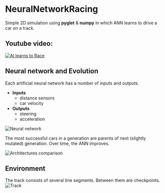 

# NeuralNetworkRacing
Simple 2D simulation using **pyglet** & **numpy** in which ANN learns to drive a car on a track.

## Youtube video:
[![AI learns to Race](https://i.ibb.co/gmmtYx1/ytthumbnail.png)](https://youtu.be/B0ptl-NChJQ "AI learns to Race")

## Neural network and Evolution
Each artificial neural network has a number of inputs and outputs. 

- **Inputs**
	 - distance sensors
	 - car velocity
- **Outputs**
	 - steering
	 - acceleration

![Neural network](http://www.brez.cz/projects/nn-racing/nnracing_example2.png)  

The most successful cars in a generation are parents of next (slightly mutated) generation.
Over time, the ANN improves.

![Architectures comparison](http://brez.cz/projects/nn-racing/arch_comp2.png)

## Environment
The track consists of several line segments. Between them are checkpoints.
![Track](http://www.brez.cz/projects/nn-racing/nnracing_example1.png)

